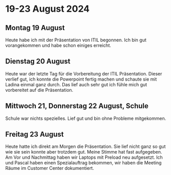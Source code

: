 # 19-23 August 2024

## Montag 19 August

Heute habe ich mit der Präsentation von ITIL begonnen. Ich bin gut vorangekommen und habe schon einiges erreicht.

## Dienstag 20 August

Heute war der letzte Tag für die Vorbereitung der ITIL Präsentation. Dieser verlief gut, ich konnte die Powerpoint fertig machen und schaute sie mit Ladina einmal ganz durch. Das lief auch sehr gut ich fühle mich gut vorbereitet auf die Präsentation.

## Mittwoch 21, Donnerstag 22 August, Schule

Schule war nichts spezielles. Lief gut und bin ohne Probleme mitgekommen.

## Freitag 23 August

Heute hatte ich direkt am Morgen die Präsentation. Sie lief nicht ganz so gut wie sie sein konnte aber trotzdem gut. Meine Stimme hat fast aufgegeben. Am Vor und Nachmittag haben wir Laptops mit Preload neu aufgesetzt. Ich und Pascal haben einen Spezialauftrag bekommen, wir haben die Meeting Räume im Customer Center dokumentiert.
